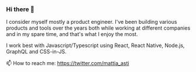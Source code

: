 ### Hi there 👋

I consider myself mostly a product engineer. I've been building various products and tools over the years both while working at different companies and in my spare time, and that's what I enjoy the most. 

I work best with Javascript/Typescript using React, React Native, Node.js, GraphQL and CSS-in-JS.

📫 How to reach me: https://twitter.com/mattia_asti
